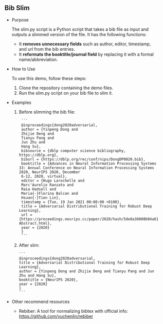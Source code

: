 ## Bib Slim

* Purpose

    The slim.py script is a Python script that takes a bib file as input and outputs a slimmed version of the file. It has the following functions:
    - It **removes unnecessary fields** such as author, editor, timestamp, and url from the bib entries. 
    - It **reformats the booktitle/journal field** by replacing it with a formal name/abbreviation.

* How to Use

    To use this demo, follow these steps:

    1. Clone the repository containing the demo files.
    2. Run the slim.py script on your bib file to slim it.


*  Examples
   1. Before slimming the bib file:

           ```
           @inproceedings{dong2020adversarial,
           author = {Yinpeng Dong and
           Zhijie Deng and
           Tianyu Pang and
           Jun Zhu and
           Hang Su},
           bibsource = {dblp computer science bibliography, https://dblp.org},
           biburl = {https://dblp.org/rec/conf/nips/DongDP0020.bib},
           booktitle = {Advances in Neural Information Processing Systems 33: Annual Conference on Neural Information Processing Systems 2020, NeurIPS 2020, December
           6-12, 2020, virtual},
           editor = {Hugo Larochelle and
           Marc'Aurelio Ranzato and
           Raia Hadsell and
           Maria{-}Florina Balcan and
           Hsuan{-}Tien Lin},
           timestamp = {Tue, 19 Jan 2021 00:00:00 +0100},
           title = {Adversarial Distributional Training for Robust Deep Learning},
           url = {https://proceedings.neurips.cc/paper/2020/hash/5de8a36008b04a6167761fa19b61aa6c-Abstract.html},
           year = {2020}
           }
           ```

    2. After slim:

           ```
           @inproceedings{dong2020adversarial,
           title = {Adversarial Distributional Training for Robust Deep Learning},
           author = {Yinpeng Dong and Zhijie Deng and Tianyu Pang and Jun Zhu and Hang Su},
           booktitle = {NeurIPS 2020},
           year = {2020}
           }
           ```

       
* Other recommend resources
    * Rebiber: A tool for normalizing bibtex with official info: https://github.com/yuchenlin/rebiber
